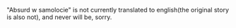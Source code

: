 "Absurd w samolocie" is not currently translated to english(the original story is also not), and never will be, sorry.
